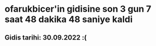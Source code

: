 # ofarukbicer'in gidisine son 3 gun 7 saat 48 dakika 48 saniye kaldi

## Gidis tarihi: 30.09.2022 :(